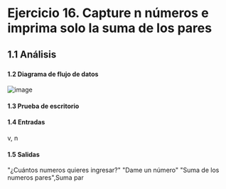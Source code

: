 # Ejercicio 16. Capture n números e imprima solo la suma de los pares
## 1.1 Análisis
###
#### 1.2 Diagrama de flujo de datos
![image](https://user-images.githubusercontent.com/113397533/190950675-0ddd490e-ef97-44cd-bab1-ffe41d6ab4c4.png)
#### 1.3 Prueba de escritorio
#### 1.4 Entradas
v, n
#### 1.5 Salidas
"¿Cuántos numeros quieres ingresar?" "Dame un número" "Suma de los numeros pares",Suma par
